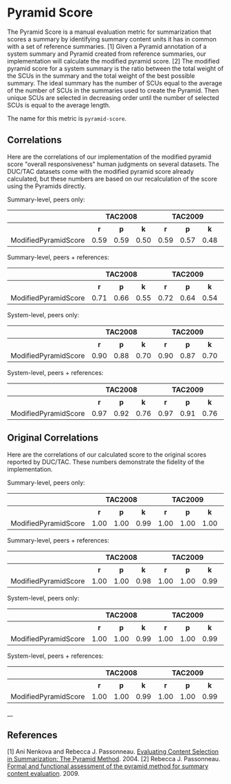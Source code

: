 # Pyramid Score
The Pyramid Score is a manual evaluation metric for summarization that scores a summary by identifying summary content units it has in common with a set of reference summaries. [1]
Given a Pyramid annotation of a system summary and Pyramid created from reference summaries, our implementation will calculate the modified pyramid score. [2]
The modified pyramid score for a system summary is the ratio between the total weight of the SCUs in the summary and the total weight of the best possible summary.
The ideal summary has the number of SCUs equal to the average of the number of SCUs in the summaries used to create the Pyramid.
Then unique SCUs are selected in decreasing order until the number of selected SCUs is equal to the average length.    

The name for this metric is `pyramid-score`.

## Correlations
Here are the correlations of our implementation of the modified pyramid score "overall responsiveness" human judgments on several datasets.
The DUC/TAC datasets come with the modified pyramid score already calculated, but these numbers are based on our recalculation of the score using the Pyramids directly.

Summary-level, peers only:
<table>
<tr>
<th></th>
<th colspan="3">TAC2008</th>
<th colspan="3">TAC2009</th>
<th colspan="3">TAC2010</th>
<th colspan="3">TAC2011</th>
</tr>
<tr>
<th></th>
<th>r</th>
<th>p</th>
<th>k</th>
<th>r</th>
<th>p</th>
<th>k</th>
<th>r</th>
<th>p</th>
<th>k</th>
<th>r</th>
<th>p</th>
<th>k</th>
</tr>
<tr>
<td>ModifiedPyramidScore</td>
<td>0.59</td>
<td>0.59</td>
<td>0.50</td>
<td>0.59</td>
<td>0.57</td>
<td>0.48</td>
<td>0.81</td>
<td>0.81</td>
<td>0.71</td>
<td>0.63</td>
<td>0.62</td>
<td>0.52</td>
</tr>
</table>

Summary-level, peers + references:
<table>
<tr>
<th></th>
<th colspan="3">TAC2008</th>
<th colspan="3">TAC2009</th>
<th colspan="3">TAC2010</th>
<th colspan="3">TAC2011</th>
</tr>
<tr>
<th></th>
<th>r</th>
<th>p</th>
<th>k</th>
<th>r</th>
<th>p</th>
<th>k</th>
<th>r</th>
<th>p</th>
<th>k</th>
<th>r</th>
<th>p</th>
<th>k</th>
</tr>
<tr>
<td>ModifiedPyramidScore</td>
<td>0.71</td>
<td>0.66</td>
<td>0.55</td>
<td>0.72</td>
<td>0.64</td>
<td>0.54</td>
<td>0.86</td>
<td>0.85</td>
<td>0.75</td>
<td>0.74</td>
<td>0.69</td>
<td>0.58</td>
</tr>
</table>

System-level, peers only:
<table>
<tr>
<th></th>
<th colspan="3">TAC2008</th>
<th colspan="3">TAC2009</th>
<th colspan="3">TAC2010</th>
<th colspan="3">TAC2011</th>
</tr>
<tr>
<th></th>
<th>r</th>
<th>p</th>
<th>k</th>
<th>r</th>
<th>p</th>
<th>k</th>
<th>r</th>
<th>p</th>
<th>k</th>
<th>r</th>
<th>p</th>
<th>k</th>
</tr>
<tr>
<td>ModifiedPyramidScore</td>
<td>0.90</td>
<td>0.88</td>
<td>0.70</td>
<td>0.90</td>
<td>0.87</td>
<td>0.70</td>
<td>0.99</td>
<td>0.95</td>
<td>0.84</td>
<td>0.93</td>
<td>0.85</td>
<td>0.66</td>
</tr>
</table>

System-level, peers + references:
<table>
<tr>
<th></th>
<th colspan="3">TAC2008</th>
<th colspan="3">TAC2009</th>
<th colspan="3">TAC2010</th>
<th colspan="3">TAC2011</th>
</tr>
<tr>
<th></th>
<th>r</th>
<th>p</th>
<th>k</th>
<th>r</th>
<th>p</th>
<th>k</th>
<th>r</th>
<th>p</th>
<th>k</th>
<th>r</th>
<th>p</th>
<th>k</th>
</tr>
<tr>
<td>ModifiedPyramidScore</td>
<td>0.97</td>
<td>0.92</td>
<td>0.76</td>
<td>0.97</td>
<td>0.91</td>
<td>0.76</td>
<td>0.99</td>
<td>0.97</td>
<td>0.89</td>
<td>0.98</td>
<td>0.90</td>
<td>0.74</td>
</tr>
</table>

## Original Correlations
Here are the correlations of our calculated score to the original scores reported by DUC/TAC.
These numbers demonstrate the fidelity of the implementation.

Summary-level, peers only:
<table>
<tr>
<th></th>
<th colspan="3">TAC2008</th>
<th colspan="3">TAC2009</th>
<th colspan="3">TAC2010</th>
<th colspan="3">TAC2011</th>
</tr>
<tr>
<th></th>
<th>r</th>
<th>p</th>
<th>k</th>
<th>r</th>
<th>p</th>
<th>k</th>
<th>r</th>
<th>p</th>
<th>k</th>
<th>r</th>
<th>p</th>
<th>k</th>
</tr>
<tr>
<td>ModifiedPyramidScore</td>
<td>1.00</td>
<td>1.00</td>
<td>0.99</td>
<td>1.00</td>
<td>1.00</td>
<td>1.00</td>
<td>1.00</td>
<td>1.00</td>
<td>1.00</td>
<td>1.00</td>
<td>1.00</td>
<td>1.00</td>
</tr>
</table>

Summary-level, peers + references:
<table>
<tr>
<th></th>
<th colspan="3">TAC2008</th>
<th colspan="3">TAC2009</th>
<th colspan="3">TAC2010</th>
<th colspan="3">TAC2011</th>
</tr>
<tr>
<th></th>
<th>r</th>
<th>p</th>
<th>k</th>
<th>r</th>
<th>p</th>
<th>k</th>
<th>r</th>
<th>p</th>
<th>k</th>
<th>r</th>
<th>p</th>
<th>k</th>
</tr>
<tr>
<td>ModifiedPyramidScore</td>
<td>1.00</td>
<td>1.00</td>
<td>0.98</td>
<td>1.00</td>
<td>1.00</td>
<td>0.99</td>
<td>1.00</td>
<td>1.00</td>
<td>0.99</td>
<td>1.00</td>
<td>1.00</td>
<td>0.99</td>
</tr>
</table>

System-level, peers only:
<table>
<tr>
<th></th>
<th colspan="3">TAC2008</th>
<th colspan="3">TAC2009</th>
<th colspan="3">TAC2010</th>
<th colspan="3">TAC2011</th>
</tr>
<tr>
<th></th>
<th>r</th>
<th>p</th>
<th>k</th>
<th>r</th>
<th>p</th>
<th>k</th>
<th>r</th>
<th>p</th>
<th>k</th>
<th>r</th>
<th>p</th>
<th>k</th>
</tr>
<tr>
<td>ModifiedPyramidScore</td>
<td>1.00</td>
<td>1.00</td>
<td>0.99</td>
<td>1.00</td>
<td>1.00</td>
<td>0.99</td>
<td>1.00</td>
<td>1.00</td>
<td>0.99</td>
<td>1.00</td>
<td>1.00</td>
<td>0.99</td>
</tr>
</table>

System-level, peers + references:
<table>
<tr>
<th></th>
<th colspan="3">TAC2008</th>
<th colspan="3">TAC2009</th>
<th colspan="3">TAC2010</th>
<th colspan="3">TAC2011</th>
</tr>
<tr>
<th></th>
<th>r</th>
<th>p</th>
<th>k</th>
<th>r</th>
<th>p</th>
<th>k</th>
<th>r</th>
<th>p</th>
<th>k</th>
<th>r</th>
<th>p</th>
<th>k</th>
</tr>
<tr>
<td>ModifiedPyramidScore</td>
<td>1.00</td>
<td>1.00</td>
<td>0.99</td>
<td>1.00</td>
<td>1.00</td>
<td>0.99</td>
<td>1.00</td>
<td>1.00</td>
<td>0.99</td>
<td>1.00</td>
<td>1.00</td>
<td>0.99</td>
</tr>
</table>
__

## References
[1] Ani Nenkova and Rebecca J. Passonneau. [Evaluating Content Selection in Summarization: The Pyramid Method](https://www.aclweb.org/anthology/N04-1019). 2004.
[2] Rebecca J. Passonneau. [Formal and functional assessment of the pyramid method for summary content evaluation](http://citeseerx.ist.psu.edu/viewdoc/download?doi=10.1.1.521.778&rep=rep1&type=pdf). 2009.